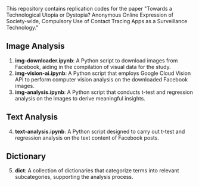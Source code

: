 This repository contains replication codes for the paper "Towards a Technological Utopia or Dystopia? Anonymous Online Expression of Society-wide, Compulsory Use of Contact Tracing Apps as a Surveillance Technology."

## Image Analysis
1. **img-downloader.ipynb**: A Python script to download images from Facebook, aiding in the compilation of visual data for the study.
2. **img-vision-ai.ipynb**: A Python script that employs Google Cloud Vision API to perform computer vision analysis on the downloaded Facebook images.
3. **img-analysis.ipynb**: A Python script that conducts t-test and regression analysis on the images to derive meaningful insights.

## Text Analysis
4. **text-analysis.ipynb**: A Python script designed to carry out t-test and regression analysis on the text content of Facebook posts.

## Dictionary
5. **dict**: A collection of dictionaries that categorize terms into relevant subcategories, supporting the analysis process.
